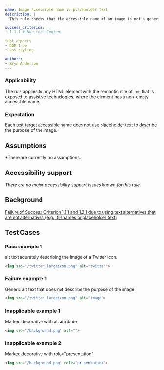 ```yaml
---
name: Image accessible name is placeholder text
description: |
  This rule checks that the accessible name of an image is not a generic placeholder text.

success_criterion:
- 1.1.1 # Non-text Content

test_aspects
- DOM Tree
- CSS Styling

authors:
- Bryn Anderson
---
```


### Applicability

The rule applies to any HTML element with the semantic role of `img` that is exposed to assistive technologies, where the element has a non-empty accessible name.

### Expectation

Each test target accessible name does not use [placeholder text](#placeholder-text) to describe the purpose of the image.

## Assumptions

*There are currently no assumptions.

## Accessibility support

*There are no major accessibility support issues known for this rule.*

## Background

[Failure of Success Criterion 1.1.1 and 1.2.1 due to using text alternatives that are not alternatives (e.g., filenames or placeholder text)](https://www.w3.org/TR/WCAG20-TECHS/F30.html)

## Test Cases

### Pass example 1

alt text acurately describing the image of a Twitter icon.

```html
<img src="/twitter_largeicon.png" alt="twitter">
```

### Failure example 1

Generic alt text that does not describe the purpose of the image.

```html
<img src="/twitter_largeicon.png" alt="image">
```

### Inapplicable example 1

Marked decorative with alt attribute

```html
<img src="/background.png" alt="">
```

### Inapplicable example 2

Marked decorative with role="presentation"

```html
<img src="/background.png" role="presentation">
```
